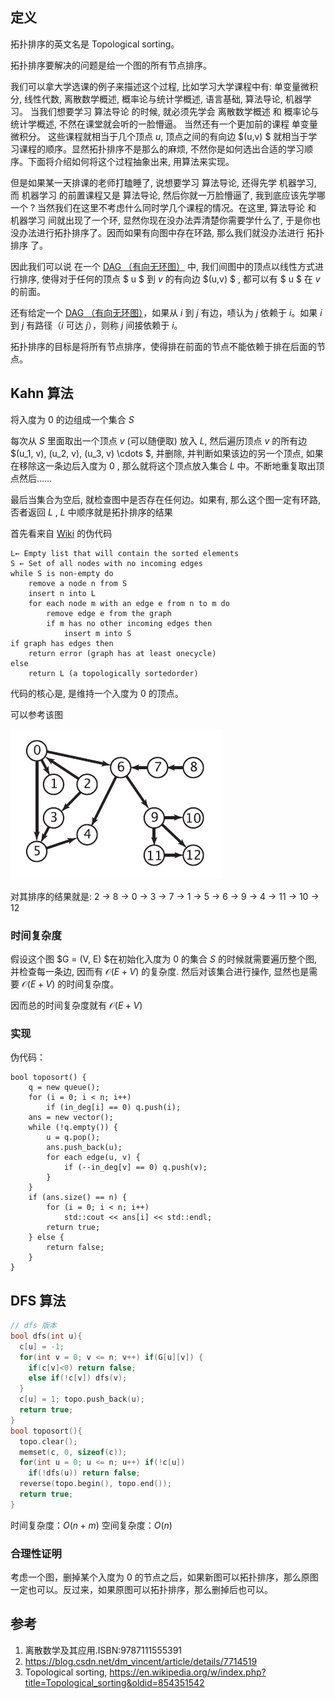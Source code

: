 ## 定义

拓扑排序的英文名是 Topological sorting。

拓扑排序要解决的问题是给一个图的所有节点排序。

我们可以拿大学选课的例子来描述这个过程, 比如学习大学课程中有: 单变量微积分, 线性代数, 离散数学概述, 概率论与统计学概述, 语言基础, 算法导论, 机器学习。 当我们想要学习 算法导论 的时候, 就必须先学会 离散数学概述 和 概率论与统计学概述, 不然在课堂就会听的一脸懵逼。 当然还有一个更加前的课程 单变量微积分。 这些课程就相当于几个顶点 $u$, 顶点之间的有向边 $(u,v) $ 就相当于学习课程的顺序。显然拓扑排序不是那么的麻烦, 不然你是如何选出合适的学习顺序。下面将介绍如何将这个过程抽象出来, 用算法来实现。

但是如果某一天排课的老师打瞌睡了, 说想要学习 算法导论, 还得先学 机器学习, 而 机器学习 的前置课程又是 算法导论, 然后你就一万脸懵逼了, 我到底应该先学哪一个 ? 当然我们在这里不考虑什么同时学几个课程的情况。在这里, 算法导论 和 机器学习 间就出现了一个环, 显然你现在没办法弄清楚你需要学什么了, 于是你也没办法进行拓扑排序了。因而如果有向图中存在环路, 那么我们就没办法进行 拓扑排序 了。

因此我们可以说 在一个 [DAG （有向无环图）](/graph/dag) 中, 我们间图中的顶点以线性方式进行排序, 使得对于任何的顶点 $ u $ 到 $v$ 的有向边  $(u,v) $  , 都可以有 $ u $ 在 $v$ 的前面。

还有给定一个 [DAG （有向无环图）](/graph/dag)，如果从 $i$ 到 $j$ 有边，啧认为 $j$ 依赖于 $i$。如果 $i$ 到 $j$ 有路径（$i$ 可达 $j$），则称 $j$ 间接依赖于 $i$。

拓扑排序的目标是将所有节点排序，使得排在前面的节点不能依赖于排在后面的节点。

## Kahn 算法

将入度为 0 的边组成一个集合 $S$ 

每次从 $S$ 里面取出一个顶点 $v$ (可以随便取) 放入  $L$, 然后遍历顶点 $v$ 的所有边$(u_1, v), (u_2, v), (u_3, v) \cdots $, 并删除, 并判断如果该边的另一个顶点, 如果在移除这一条边后入度为 0 , 那么就将这个顶点放入集合 $L$ 中。不断地重复取出顶点然后……

最后当集合为空后, 就检查图中是否存在任何边。如果有, 那么这个图一定有环路, 否者返回 $L$ , $L$ 中顺序就是拓扑排序的结果

首先看来自 [Wiki](https://en.wikipedia.org/wiki/Topological_sorting#Kahn's_algorithm) 的伪代码

```text
L← Empty list that will contain the sorted elements
S ← Set of all nodes with no incoming edges
while S is non-empty do
    remove a node n from S
    insert n into L
    for each node m with an edge e from n to m do
        remove edge e from the graph
        if m has no other incoming edges then
            insert m into S
if graph has edges then
    return error (graph has at least onecycle)
else 
    return L (a topologically sortedorder)
```

代码的核心是, 是维持一个入度为 0 的顶点。

可以参考该图



![1341373589_4609](images/1341373589_4609.png)

对其排序的结果就是: 2 -> 8 -> 0 -> 3 -> 7 -> 1 -> 5 -> 6 -> 9 -> 4 -> 11 -> 10 -> 12

### 时间复杂度

假设这个图 $G = (V, E) $在初始化入度为 0 的集合 $S$ 的时候就需要遍历整个图, 并检查每一条边, 因而有 $\mathcal{O}(E+V)$ 的复杂度. 然后对该集合进行操作, 显然也是需要 $\mathcal{O}(E+V)$ 的时间复杂度。

因而总的时间复杂度就有 $\mathcal{O}(E+V)$

### 实现

伪代码：

```text
bool toposort() {
	q = new queue();
	for (i = 0; i < n; i++)
		if (in_deg[i] == 0) q.push(i);
	ans = new vector();
	while (!q.empty()) {
		u = q.pop();
		ans.push_back(u);
		for each edge(u, v) {
			if (--in_deg[v] == 0) q.push(v);
		}
	}
	if (ans.size() == n) {
		for (i = 0; i < n; i++)
			std::cout << ans[i] << std::endl;
		return true;
	} else {
		return false;
	}
}
```

## DFS 算法

```c++
// dfs 版本
bool dfs(int u){
  c[u] = -1;
  for(int v = 0; v <= n; v++) if(G[u][v]) {
    if(c[v]<0) return false;
    else if(!c[v]) dfs(v);
  }
  c[u] = 1; topo.push_back(u);
  return true;
}
bool toposort(){
  topo.clear();
  memset(c, 0, sizeof(c));
  for(int u = 0; u <= n; u++) if(!c[u])
    if(!dfs(u)) return false;
  reverse(topo.begin(), topo.end());
  return true;
}
```

时间复杂度：$O(n+m)$
空间复杂度：$O(n)$

### 合理性证明

考虑一个图，删掉某个入度为 0 的节点之后，如果新图可以拓扑排序，那么原图一定也可以。反过来，如果原图可以拓扑排序，那么删掉后也可以。

## 参考

1. 离散数学及其应用.ISBN:9787111555391
2. https://blog.csdn.net/dm_vincent/article/details/7714519
3. Topological sorting, <https://en.wikipedia.org/w/index.php?title=Topological_sorting&oldid=854351542>
